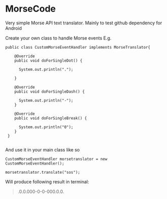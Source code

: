 # MorseCode
Very simple Morse API text translator. Mainly to test github dependency for Android


Create your own class to handle Morse events
E.g.

```
public class CustomMorseEventHandler implements MorseTranslator{
   
    @Override
    public void doForSingleDot() {
    
      System.out.println(".");
    
    }

    @Override
    public void doForSingleDash() {
    
      System.out.println("-");
    }

    @Override
    public void doForSingleBreak() {
    
      System.out.println("0");
    }
 }
 
```

And use it in your main class like so

```
CustomMorseEventHandler morsetranslator = new CustomMorseEventHandler();

morsetranslator.translate("sos");
```
Will produce following result in terminal:
> .0.0.000-0-0-000.0.0.
